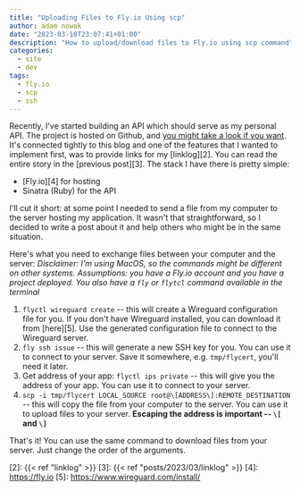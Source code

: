 ```yaml
---
title: "Uploading Files to Fly.io Using scp"
author: adam nowak
date: "2023-03-10T23:07:41+01:00"
description: "How to upload/download files to Fly.io using scp command"
categories:
  - site
  - dev
tags:
  - fly.io
  - scp
  - ssh
---
```


Recently, I've started building an API which should serve as my personal API. The project is hosted on Github, and [you might take a look if you want][1]. It's connected tightly to this blog and one of the features that I wanted to implement first, was to provide links for my [linklog][2]. You can read the entire story in the [previous post][3]. The stack I have there is pretty simple:

- [Fly.io][4] for hosting
- Sinatra (Ruby) for the API

I'll cut it short: at some point I needed to send a file from my computer to the server hosting my application. It wasn't that straightforward, so I decided to write a post about it and help others who might be in the same situation.

Here's what you need to exchange files between your computer and the server:
_Disclaimer: I'm using MacOS, so the commands might be different on other systems._
_Assumptions: you have a Fly.io account and you have a project deployed. You also have a `fly` or `flytcl` command available in the terminal_

1. `flyctl wireguard create` -- this will create a Wireguard configuration file for you. If you don't have Wireguard installed, you can download it from [here][5]. Use the generated configuration file to connect to the Wireguard server.
2. `fly ssh issue` -- this will generate a new SSH key for you. You can use it to connect to your server. Save it somewhere, e.g. `tmp/flycert`, you'll need it later.
3. Get address of your app: `flyctl ips private` -- this will give you the address of your app. You can use it to connect to your server.
4. `scp -i tmp/flycert LOCAL_SOURCE root@\[ADDRESS\]:REMOTE_DESTINATION` -- this will copy the file from your computer to the server. You can use it to upload files to your server. **Escaping the address is important -- `\[` and `\]`**

That's it! You can use the same command to download files from your server. Just change the order of the arguments.

[1]: https://github.com/lubieniebieski/lubieniebieski-api
[2]: {{< ref "linklog" >}}
[3]: {{< ref "posts/2023/03/linklog" >}}
[4]: https://fly.io
[5]: https://www.wireguard.com/install/
